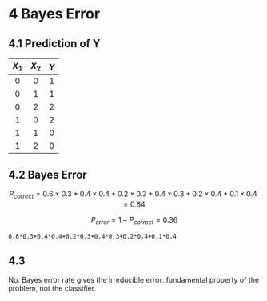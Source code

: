 # 4 Bayes Error

## 4.1 Prediction of Y

$X_1$ | $X_2$ | $Y$
:--: | :--: | :--:
0 | 0 | 1
0 | 1 | 1
0 | 2 | 2
1 | 0 | 2
1 | 1 | 0
1 | 2 | 0

## 4.2 Bayes Error

$$P_{correct}=0.6\times0.3+0.4\times0.4+0.2\times0.3+0.4\times0.3+0.2\times0.4+0.1\times0.4=0.64$$

$$P_{error}=1-P_{correct}=0.36$$

`0.6*0.3+0.4*0.4+0.2*0.3+0.4*0.3+0.2*0.4+0.1*0.4` 

## 4.3

No. Bayes error rate gives the irreducible error: fundamental property of the problem, not the classifier.

